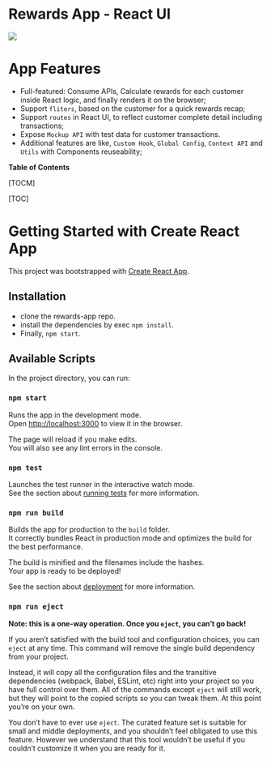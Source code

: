 # Rewards App - React UI

![](https://i.ibb.co/qYCscjs/Rewards-React-App.png)

# App Features

- Full-featured: Consume APIs, Calculate rewards for each customer inside React logic, and finally renders it on the browser;
- Support `fliters`, based on the customer for a quick rewards recap;
- Support `routes` in React UI, to reflect customer complete detail including transactions;
- Expose `Mockup API` with test data for customer transactions.
- Additional features are like, `Custom Hook`, `Global Config`, `Context API` and `Utils` with Components reuseability;

**Table of Contents**

[TOCM]

[TOC]

# Getting Started with Create React App

This project was bootstrapped with [Create React App](https://github.com/facebook/create-react-app).

## Installation

- clone the rewards-app repo.
- install the dependencies by exec `npm install`.
- Finally, `npm start`.

## Available Scripts

In the project directory, you can run:

### `npm start`

Runs the app in the development mode.\
Open [http://localhost:3000](http://localhost:3000) to view it in the browser.

The page will reload if you make edits.\
You will also see any lint errors in the console.

### `npm test`

Launches the test runner in the interactive watch mode.\
See the section about [running tests](https://facebook.github.io/create-react-app/docs/running-tests) for more information.

### `npm run build`

Builds the app for production to the `build` folder.\
It correctly bundles React in production mode and optimizes the build for the best performance.

The build is minified and the filenames include the hashes.\
Your app is ready to be deployed!

See the section about [deployment](https://facebook.github.io/create-react-app/docs/deployment) for more information.

### `npm run eject`

**Note: this is a one-way operation. Once you `eject`, you can’t go back!**

If you aren’t satisfied with the build tool and configuration choices, you can `eject` at any time. This command will remove the single build dependency from your project.

Instead, it will copy all the configuration files and the transitive dependencies (webpack, Babel, ESLint, etc) right into your project so you have full control over them. All of the commands except `eject` will still work, but they will point to the copied scripts so you can tweak them. At this point you’re on your own.

You don’t have to ever use `eject`. The curated feature set is suitable for small and middle deployments, and you shouldn’t feel obligated to use this feature. However we understand that this tool wouldn’t be useful if you couldn’t customize it when you are ready for it.


